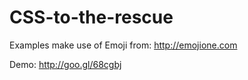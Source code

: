 # CSS-to-the-rescue

Examples make use of Emoji from: http://emojione.com

Demo: http://goo.gl/68cgbj
